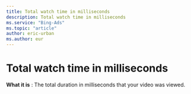 ```yaml
---
title: Total watch time in milliseconds
description: Total watch time in milliseconds
ms.service: "Bing-Ads"
ms.topic: "article"
author: eric-urban
ms.author: eur
---
```


# Total watch time in milliseconds

**What it is** : The total duration in milliseconds that your video was viewed.


